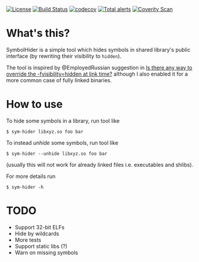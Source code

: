 [![License](http://img.shields.io/:license-MIT-blue.svg)](https://github.com/yugr/SymbolHider/blob/master/LICENSE.txt)
[![Build Status](https://github.com/yugr/SymbolHider/actions/workflows/ci.yml/badge.svg)](https://github.com/yugr/SymbolHider/actions)
[![codecov](https://codecov.io/gh/yugr/SymbolHider/branch/master/graph/badge.svg)](https://codecov.io/gh/yugr/SymbolHider)
[![Total alerts](https://img.shields.io/lgtm/alerts/g/yugr/SymbolHider.svg?logo=lgtm&logoWidth=18)](https://lgtm.com/projects/g/yugr/SymbolHider/alerts/)
[![Coverity Scan](https://scan.coverity.com/projects/yugr-SymbolHider/badge.svg)](https://scan.coverity.com/projects/yugr-SymbolHider)

# What's this?

SymbolHider is a simple tool which hides symbols in shared library's public interface
(by rewriting their visibility to `hidden`).

The tool is inspired by @EmployedRussian suggestion in [Is there any way to override the -fvisibility=hidden at link time?](https://stackoverflow.com/questions/36273404/is-there-any-way-to-override-the-fvisibility-hidden-at-link-time) although I also enabled it for a more common case of fully linked binaries.

# How to use

To hide some symbols in a library, run tool like
```
$ sym-hider libxyz.so foo bar
```

To instead _unhide_ some symbols, run tool like
```
$ sym-hider --unhide libxyz.so foo bar
```
(usually this will not work for already linked files i.e. executables and shlibs).

For more details run
```
$ sym-hider -h
```

# TODO

* Support 32-bit ELFs
* Hide by wildcards
* More tests
* Support static libs (?)
* Warn on missing symbols
